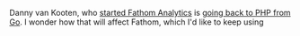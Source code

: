 
Danny van Kooten, who [started Fathom Analytics](https://usefathom.com/) is [going back to PHP from Go](https://dannyvankooten.com/from-go-back-to-php-again/). I wonder how that will affect Fathom, which I'd like to keep using
